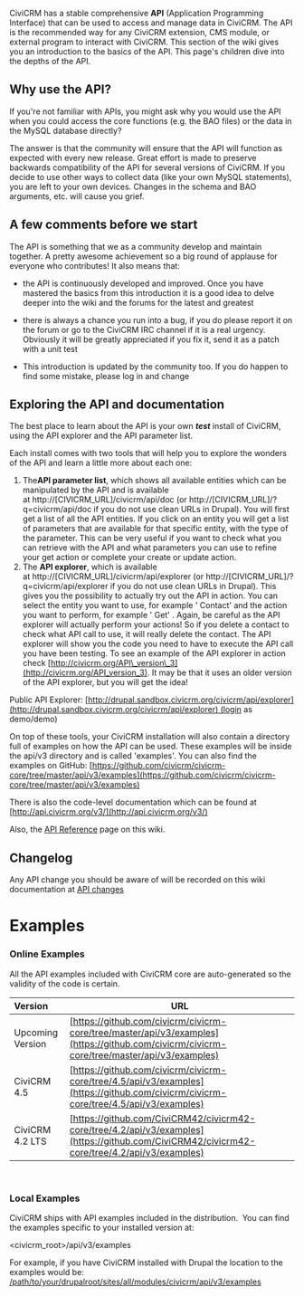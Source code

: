 CiviCRM has a stable comprehensive **API** (Application Programming
Interface) that can be used to access and manage data in CiviCRM. The
API is the recommended way for any CiviCRM extension, CMS module, or
external program to interact with CiviCRM. This section of the wiki
gives you an introduction to the basics of the API. This page's children
dive into the depths of the API.

Why use the API?
----------------

If you're not familiar with APIs, you might ask why you would use the
API when you could access the core functions (e.g. the BAO files) or the
data in the MySQL database directly?

The answer is that the community will ensure that the API will function
as expected with every new release. Great effort is made to preserve
backwards compatibility of the API for several versions of CiviCRM. If
you decide to use other ways to collect data (like your own MySQL
statements), you are left to your own devices. Changes in the schema and
BAO arguments, etc. will cause you grief.

A few comments before we start
------------------------------

The API is something that we as a community develop and maintain
together. A pretty awesome achievement so a big round of applause for
everyone who contributes! It also means that:

-   the API is continuously developed and improved. Once you have
    mastered the basics from this introduction it is a good idea to
    delve deeper into the wiki and the forums for the latest and
    greatest

-   there is always a chance you run into a bug, if you do please report
    it on the forum or go to the CiviCRM IRC channel if it is a real
    urgency. Obviously it will be greatly appreciated if you fix it,
    send it as a patch with a unit test

-   This introduction is updated by the community too. If you do happen
    to find some mistake, please log in and change

Exploring the API and documentation
-----------------------------------

The best place to learn about the API is your own ***test*** install of
CiviCRM, using the API explorer and the API parameter list. 

Each install comes with two tools that will help you to explore the
wonders of the API and learn a little more about each one:

1.  The**API parameter list**, which shows all available entities which
    can be manipulated by the API and is available
    at http://[CIVICRM\_URL]/civicrm/api/doc (or
    http://[CIVICRM\_URL]/?q=civicrm/api/doc if you do not use clean
    URLs in Drupal). You will first get a list of all the API entities.
    If you click on an entity you will get a list of parameters that are
    available for that specific entity, with the type of the parameter.
    This can be very useful if you want to check what you can retrieve
    with the API and what parameters you can use to refine your get
    action or complete your create or update action.
2.  The **API explorer**, which is available
    at http://[CIVICRM\_URL]/civicrm/api/explorer (or
    http://[CIVICRM\_URL]/?q=civicrm/api/explorer if you do not use
    clean URLs in Drupal). This gives you the possibility to actually
    try out the API in action. You can select the entity you want to
    use, for example ' Contact' and the action you want to perform, for
    example ' Get' . Again, be careful as the API explorer will actually
    perform your actions! So if you delete a contact to check what API
    call to use, it will really delete the contact. The API explorer
    will show you the code you need to have to execute the API call you
    have been testing. To see an example of the API explorer in action
    check
    [http://civicrm.org/API\_version\_3](http://civicrm.org/API_version_3).
    It may be that it uses an older version of the API explorer, but you
    will get the idea!

Public API
Explorer: [http://drupal.sandbox.civicrm.org/civicrm/api/explorer](http://drupal.sandbox.civicrm.org/civicrm/api/explorer) (login
as demo/demo)

On top of these tools, your CiviCRM installation will also contain a
directory full of examples on how the API can be used. These examples
will be inside the api/v3 directory and is called 'examples'. You can
also find the examples on GitHub:
[https://github.com/civicrm/civicrm-core/tree/master/api/v3/examples](https://github.com/civicrm/civicrm-core/tree/master/api/v3/examples)

There is also the code-level documentation which can be found at
[http://api.civicrm.org/v3/](http://api.civicrm.org/v3/)

Also, the [API Reference](/confluence/display/CRMDOC/API+Reference) page
on this wiki.

Changelog
---------

Any API change you should be aware of will be recorded on this wiki
documentation at [API changes](/confluence/display/CRMDOC/API+changes)

Examples
========

<h3>Online Examples</h3>

All the API examples included with CiviCRM core are auto-generated so
the validity of the code is certain. 

|Version|URL|
|:-----------|-------------|
|Upcoming Version|[https://github.com/civicrm/civicrm-core/tree/master/api/v3/examples](https://github.com/civicrm/civicrm-core/tree/master/api/v3/examples)|
|CiviCRM 4.5|[https://github.com/civicrm/civicrm-core/tree/4.5/api/v3/examples](https://github.com/civicrm/civicrm-core/tree/4.5/api/v3/examples)|
|CiviCRM 4.2 LTS|[https://github.com/CiviCRM42/civicrm42-core/tree/4.2/api/v3/examples](https://github.com/CiviCRM42/civicrm42-core/tree/4.2/api/v3/examples)|

 

<h3>Local Examples</h3>

CiviCRM ships with API examples included in the distribution.  You can
find the examples specific to your installed version at:

<civicrm\_root\>/api/v3/examples

For example, if you have CiviCRM installed with Drupal the location to
the examples would be:
[/path/to/your/drupalroot/sites/all/modules/civicrm/api/v3/examples](http://path/to/your/drupalroot/sites/all/modules/civicrm/api/v3/examples)
